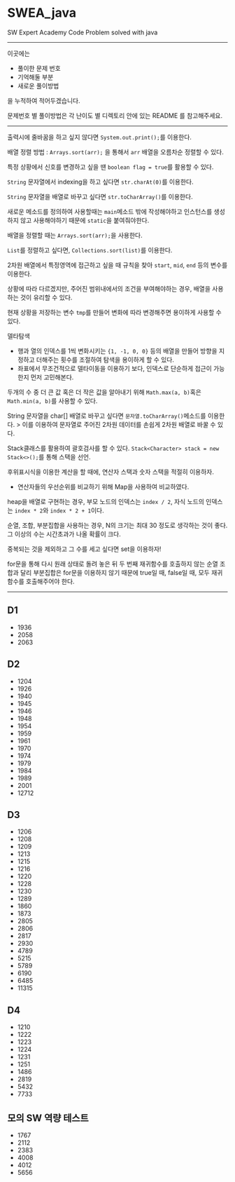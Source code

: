 # SWEA_java
SW Expert Academy Code Problem solved with java

---

이곳에는

 - 풀이한 문제 번호
 - 기억해둘 부분
 - 새로운 풀이방법

을 누적하여 적어두겠습니다.

문제번호 별 풀이방법은 각 난이도 별 디렉토리 안에 있는 README 를 참고해주세요.

---

출력시에 줄바꿈을 하고 싶지 않다면 `System.out.print();`를 이용한다.

배열 정렬 방법 : `Arrays.sort(arr);` 을 통해서 `arr` 배열을 오름차순 정렬할 수 있다.

특정 상황에서 신호를 변경하고 싶을 땐 `boolean flag = true`를 활용할 수 있다.

`String` 문자열에서 indexing을 하고 싶다면 `str.charAt(0)`를 이용한다.

`String` 문자열을 배열로 바꾸고 싶다면 `str.toCharArray()`를 이용한다.

새로운 메소드를 정의하여 사용할때는 `main`메소드 밖에 작성해야하고 인스턴스를 생성하지 않고 사용해야하기 때문에 `static`을 붙여줘야한다.

배열을 정렬할 때는 `Arrays.sort(arr);`을 사용한다.

`List`를 정렬하고 싶다면, `Collections.sort(list)`를 이용한다.

2차원 배열에서 특정영역에 접근하고 싶을 때 규칙을 찾아 `start`, `mid`, `end` 등의 변수를 이용한다.

상황에 따라 다르겠지만, 주어진 범위내에서의 조건을 부여해야하는 경우, 배열을 사용하는 것이 유리할 수 있다.

현재 상황을 저장하는 변수 `tmp`를 만들어 변화에 따라 변경해주면 용이하게 사용할 수 있다.

델타탐색
 - 행과 열의 인덱스를 1씩 변화시키는 `{1, -1, 0, 0}` 등의 배열을 만들어 방향을 지정하고 더해주는 횟수를 조절하여 탐색을 용이하게 할 수 있다.
 - 좌표에서 무조건적으로 델타이동을 이용하기 보다, 인덱스로 단순하게 접근이 가능한지 먼저 고민해본다. 

두개의 수 중 더 큰 값 혹은 더 작은 값을 알아내기 위해 `Math.max(a, b)`혹은 `Math.min(a, b)`를 사용할 수 있다.

String 문자열을 char[] 배열로 바꾸고 싶다면 `문자열.toCharArray()`메소드를 이용한다. > 이를 이용하여 문자열로 주어진 2차원 데이터를 손쉽게 2차원 배열로 바꿀 수 있다.

Stack클래스를 활용하여 괄호검사를 할 수 있다. `Stack<Character> stack = new Stack<>();`를 통해 스택을 선언.

후위표시식을 이용한 계산을 할 때에, 연산자 스택과 숫자 스택을 적절히 이용하자.

- 연산자들의 우선순위를 비교하기 위해 Map을 사용하여 비교하였다.

heap을 배열로 구현하는 경우, 부모 노드의 인덱스는 `index / 2`, 자식 노드의 인덱스는 `index * 2`와 `index * 2 + 1`이다.

순열, 조합, 부분집합을 사용하는 경우, N의 크기는 최대 30 정도로 생각하는 것이 좋다. 그 이상의 수는 시간초과가 나올 확률이 크다.

중복되는 것을 제외하고 그 수를 세고 싶다면 set을 이용하자!

for문을 통해 다시 원래 상태로 돌려 놓은 뒤 두 번째 재귀함수를 호출하지 않는 순열 조합과 달리 부분집합은 for문을 이용하지 않기 때문에 true일 때, false일 때, 모두 재귀함수를 호출해주어야 한다.

---

## D1
- 1936
- 2058
- 2063

## D2
 - 1204
 - 1926
 - 1940
 - 1945
 - 1946
 - 1948
 - 1954
 - 1959
 - 1961
 - 1970
 - 1974
 - 1979
 - 1984
 - 1989
 - 2001
 - 12712

## D3
 - 1206
 - 1208
 - 1209
 - 1213
 - 1215
 - 1216
 - 1220
 - 1228
 - 1230
 - 1289
 - 1860
 - 1873
 - 2805
 - 2806
 - 2817
 - 2930
 - 4789
 - 5215
 - 5789
 - 6190
 - 6485
 - 11315

## D4
 - 1210
 - 1222
 - 1223
 - 1224
 - 1231
 - 1251
 - 1486
 - 2819
 - 5432
 - 7733
 
## 모의 SW 역량 테스트
- 1767
- 2112
- 2383
- 4008
- 4012
- 5656
